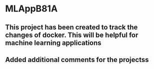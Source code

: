 # MLAppB81A

## This project has been created to track the changes of docker. This will be helpful for machine learning applications

## Added additional comments for the projectss
